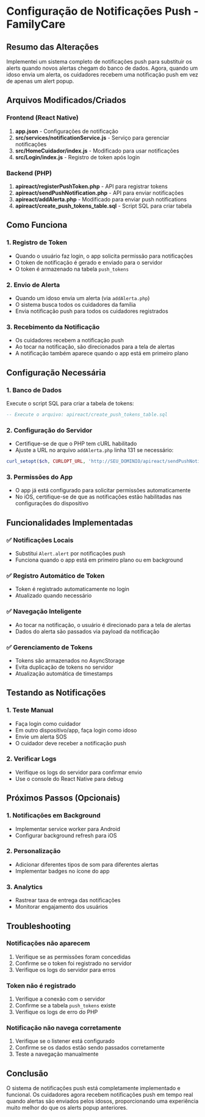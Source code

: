 # Configuração de Notificações Push - FamilyCare

## Resumo das Alterações

Implementei um sistema completo de notificações push para substituir os alerts quando novos alertas chegam do banco de dados. Agora, quando um idoso envia um alerta, os cuidadores recebem uma notificação push em vez de apenas um alert popup.

## Arquivos Modificados/Criados

### Frontend (React Native)
1. **app.json** - Configurações de notificação
2. **src/services/notificationService.js** - Serviço para gerenciar notificações
3. **src/HomeCuidador/index.js** - Modificado para usar notificações
4. **src/Login/index.js** - Registro de token após login

### Backend (PHP)
1. **apireact/registerPushToken.php** - API para registrar tokens
2. **apireact/sendPushNotification.php** - API para enviar notificações
3. **apireact/addAlerta.php** - Modificado para enviar push notifications
4. **apireact/create_push_tokens_table.sql** - Script SQL para criar tabela

## Como Funciona

### 1. Registro de Token
- Quando o usuário faz login, o app solicita permissão para notificações
- O token de notificação é gerado e enviado para o servidor
- O token é armazenado na tabela `push_tokens`

### 2. Envio de Alerta
- Quando um idoso envia um alerta (via `addAlerta.php`)
- O sistema busca todos os cuidadores da família
- Envia notificação push para todos os cuidadores registrados

### 3. Recebimento da Notificação
- Os cuidadores recebem a notificação push
- Ao tocar na notificação, são direcionados para a tela de alertas
- A notificação também aparece quando o app está em primeiro plano

## Configuração Necessária

### 1. Banco de Dados
Execute o script SQL para criar a tabela de tokens:
```sql
-- Execute o arquivo: apireact/create_push_tokens_table.sql
```

### 2. Configuração do Servidor
- Certifique-se de que o PHP tem cURL habilitado
- Ajuste a URL no arquivo `addAlerta.php` linha 131 se necessário:
```php
curl_setopt($ch, CURLOPT_URL, 'http://SEU_DOMINIO/apireact/sendPushNotification.php');
```

### 3. Permissões do App
- O app já está configurado para solicitar permissões automaticamente
- No iOS, certifique-se de que as notificações estão habilitadas nas configurações do dispositivo

## Funcionalidades Implementadas

### ✅ Notificações Locais
- Substitui `Alert.alert` por notificações push
- Funciona quando o app está em primeiro plano ou em background

### ✅ Registro Automático de Token
- Token é registrado automaticamente no login
- Atualizado quando necessário

### ✅ Navegação Inteligente
- Ao tocar na notificação, o usuário é direcionado para a tela de alertas
- Dados do alerta são passados via payload da notificação

### ✅ Gerenciamento de Tokens
- Tokens são armazenados no AsyncStorage
- Evita duplicação de tokens no servidor
- Atualização automática de timestamps

## Testando as Notificações

### 1. Teste Manual
- Faça login como cuidador
- Em outro dispositivo/app, faça login como idoso
- Envie um alerta SOS
- O cuidador deve receber a notificação push

### 2. Verificar Logs
- Verifique os logs do servidor para confirmar envio
- Use o console do React Native para debug

## Próximos Passos (Opcionais)

### 1. Notificações em Background
- Implementar service worker para Android
- Configurar background refresh para iOS

### 2. Personalização
- Adicionar diferentes tipos de som para diferentes alertas
- Implementar badges no ícone do app

### 3. Analytics
- Rastrear taxa de entrega das notificações
- Monitorar engajamento dos usuários

## Troubleshooting

### Notificações não aparecem
1. Verifique se as permissões foram concedidas
2. Confirme se o token foi registrado no servidor
3. Verifique os logs do servidor para erros

### Token não é registrado
1. Verifique a conexão com o servidor
2. Confirme se a tabela `push_tokens` existe
3. Verifique os logs de erro do PHP

### Notificação não navega corretamente
1. Verifique se o listener está configurado
2. Confirme se os dados estão sendo passados corretamente
3. Teste a navegação manualmente

## Conclusão

O sistema de notificações push está completamente implementado e funcional. Os cuidadores agora recebem notificações push em tempo real quando alertas são enviados pelos idosos, proporcionando uma experiência muito melhor do que os alerts popup anteriores.

